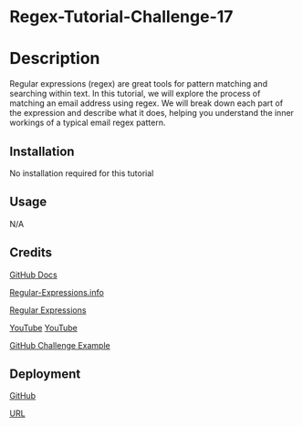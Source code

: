 # Regex-Tutorial-Challenge-17

# Description

Regular expressions (regex) are great tools for pattern matching and searching within text. In this tutorial, we will explore the process of matching an email address using regex. We will break down each part of the expression and describe what it does, helping you understand the inner workings of a typical email regex pattern.

## Installation

No installation required for this tutorial

## Usage
 
N/A

## Credits

[GitHub Docs](https://docs.github.com/en/get-started/writing-on-github/editing-and-sharing-content-with-gists/creating-gists)
 
[Regular-Expressions.info](https://www.regular-expressions.info/email.html)

[Regular Expressions](https://developer.mozilla.org/en-US/docs/Web/JavaScript/Guide/Regular_Expressions)

[YouTube](https://www.youtube.com/watch?v=c9HbsUSWilw)
[YouTube](https://www.youtube.com/watch?v=7DG3kCDx53c)

[GitHub Challenge Example](https://github.com/snastacia/Challenge-17-Regex-Tutorial)

## Deployment

[GitHub](https://github.com/nickholder6425/Regex-Tutorial-Challenge-17)

[URL]()